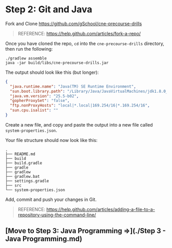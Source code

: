 # Step 2: Git and Java

Fork and Clone https://github.com/gSchool/cne-precourse-drills

> REFERENCE: https://help.github.com/articles/fork-a-repo/

Once you have cloned the repo, `cd` into the `cne-precourse-drills` directory, then run the following:

```
./gradlew assemble
java -jar build/libs/cne-precourse-drills.jar
```

The output should look like this (but longer):

```json
{
  "java.runtime.name": "Java(TM) SE Runtime Environment",
  "sun.boot.library.path": "/Library/Java/JavaVirtualMachines/jdk1.8.0_05.jdk/Contents/Home/jre/lib",
  "java.vm.version": "25.5-b02",
  "gopherProxySet": "false",
  "ftp.nonProxyHosts": "local|*.local|169.254/16|*.169.254/16",
  "sun.cpu.isalist": ""
}
```

Create a new file, and copy and paste the output into a new file called `system-properties.json`.  

Your file structure should now look like this:

```
.
├── README.md
├── build
├── build.gradle
├── gradle
├── gradlew
├── gradlew.bat
├── settings.gradle
├── src
└── system-properties.json
```

Add, commit and push your changes in Git.  

> REFERENCE: https://help.github.com/articles/adding-a-file-to-a-repository-using-the-command-line/

## [Move to Step 3: Java Programming =>](./Step 3 - Java Programming.md)
